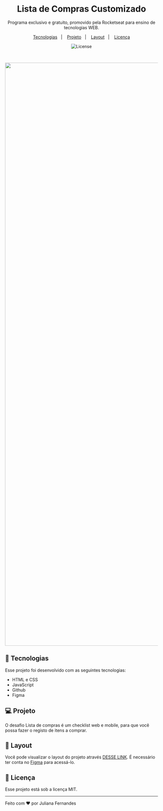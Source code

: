 <h1 align="center"> Lista de Compras Customizado </h1>

<p align="center">
Programa exclusivo e gratuito, promovido pela Rocketseat para ensino de tecnologias WEB.
</p>

<p align="center">
  <a href="#-tecnologias">Tecnologias</a>&nbsp;&nbsp;&nbsp;|&nbsp;&nbsp;&nbsp;
  <a href="#-projeto">Projeto</a>&nbsp;&nbsp;&nbsp;|&nbsp;&nbsp;&nbsp;
  <a href="#-layout">Layout</a>&nbsp;&nbsp;&nbsp;|&nbsp;&nbsp;&nbsp;
  <a href="#memo-licença">Licença</a>
</p>

<p align="center">
  <img alt="License" src="https://img.shields.io/static/v1?label=license&message=MIT&color=49AA26&labelColor=000000">
</p>

<br>

<p align="center">
  <img width="1920" alt="Cover" src="https://github.com/jufernande/Lista-de-Compras/assets/167132253/352886a1-ea67-4ebb-bfba-cf2c2571cbb3">
</p>

## 🚀 Tecnologias

Esse projeto foi desenvolvido com as seguintes tecnologias:

- HTML e CSS
- JavaScript
- Github
- Figma

## 💻 Projeto

O desafio Lista  de compras é um checklist web e mobile, para que você possa fazer o registo de itens a comprar.

## 🔖 Layout

Você pode visualizar o layout do projeto através [DESSE LINK](https://www.figma.com/file/B6UQyRoSUztAOVjJ4MKHQj/Lista-de-Compras-%E2%80%A2-Desafio-34-(Community)?type=design&node-id=314-176&mode=design&t=GGhQQd2EIvHOhhcL-0/duplicate). É necessário ter conta no [Figma](https://figma.com) para acessá-lo.

## :memo: Licença

Esse projeto está sob a licença MIT.

---

Feito com ♥ por Juliana Fernandes
